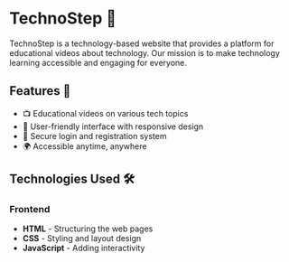 # TechnoStep 🚀  
TechnoStep is a technology-based website that provides a platform for educational videos about technology. Our mission is to make technology learning accessible and engaging for everyone.  

## Features 🌟  
- 📺 Educational videos on various tech topics  
- 🎨 User-friendly interface with responsive design  
- 🔐 Secure login and registration system  
- 🌍 Accessible anytime, anywhere  

## Technologies Used 🛠️  
### Frontend  
- **HTML** - Structuring the web pages  
- **CSS** - Styling and layout design  
- **JavaScript** - Adding interactivity  
